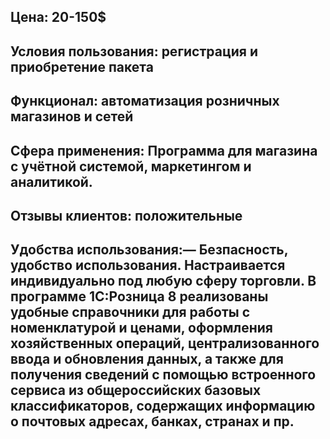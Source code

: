 ## Цена: 20-150$
## Условия пользования: регистрация и приобретение пакета
## Функционал: автоматизация розничных магазинов и сетей
## Сфера применения: Программа для магазина с учётной системой, маркетингом и аналитикой.
## Отзывы клиентов: положительные
## Удобства использования:— Безпасность, удобство использования. Настраивается индивидуально под любую сферу торговли. В программе 1С:Розница 8 реализованы удобные справочники для работы с номенклатурой и ценами, оформления хозяйственных операций, централизованного ввода и обновления данных, а также для получения сведений с помощью встроенного сервиса из общероссийских базовых классификаторов, содержащих информацию о почтовых адресах, банках, странах и пр.
